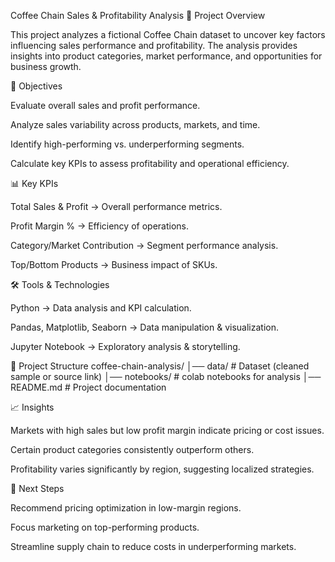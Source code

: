 Coffee Chain Sales & Profitability Analysis
📌 Project Overview

This project analyzes a fictional Coffee Chain dataset to uncover key factors influencing sales performance and profitability. The analysis provides insights into product categories, market performance, and opportunities for business growth.

🎯 Objectives

Evaluate overall sales and profit performance.

Analyze sales variability across products, markets, and time.

Identify high-performing vs. underperforming segments.

Calculate key KPIs to assess profitability and operational efficiency.

📊 Key KPIs

Total Sales & Profit → Overall performance metrics.

Profit Margin % → Efficiency of operations.

Category/Market Contribution → Segment performance analysis.

Top/Bottom Products → Business impact of SKUs.

🛠️ Tools & Technologies

Python → Data analysis and KPI calculation.

Pandas, Matplotlib, Seaborn → Data manipulation & visualization.

Jupyter Notebook → Exploratory analysis & storytelling.

📂 Project Structure
coffee-chain-analysis/
│── data/                # Dataset (cleaned sample or source link)
│── notebooks/           # colab notebooks for analysis
│── README.md            # Project documentation

📈 Insights

Markets with high sales but low profit margin indicate pricing or cost issues.

Certain product categories consistently outperform others.

Profitability varies significantly by region, suggesting localized strategies.

🚀 Next Steps

Recommend pricing optimization in low-margin regions.

Focus marketing on top-performing products.

Streamline supply chain to reduce costs in underperforming markets.
